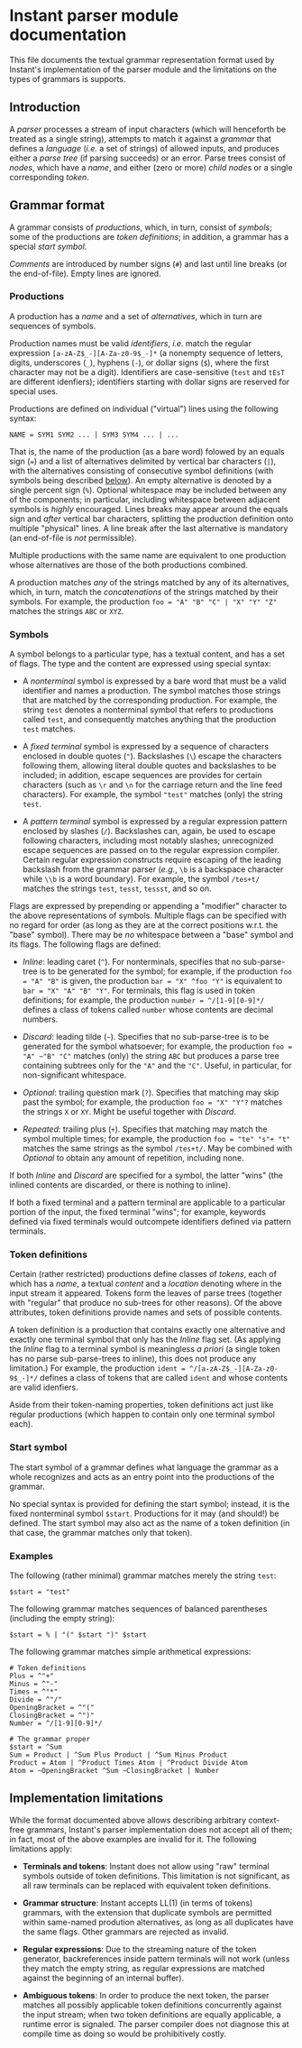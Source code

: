 # Instant parser module documentation

This file documents the textual grammar representation format used by
Instant's implementation of the parser module and the limitations on the
types of grammars is supports.

## Introduction

A *parser* processes a stream of input characters (which will henceforth be
treated as a single string), attempts to match it against a *grammar* that
defines a *language* (_i.e._ a set of strings) of allowed inputs, and produces
either a *parse tree* (if parsing succeeds) or an error. Parse trees consist
of *nodes*, which have a *name*, and either (zero or more) *child nodes* or a
single corresponding *token*.

## Grammar format

A grammar consists of *productions*, which, in turn, consist of *symbols*;
some of the productions are *token definitions*; in addition, a grammar has a
special *start symbol*.

*Comments* are introduced by number signs (`#`) and last until line breaks (or
the end-of-file). Empty lines are ignored.

### Productions

A production has a *name* and a set of *alternatives*, which in turn are
sequences of symbols.

Production names must be valid *identifiers*, _i.e._ match the regular
expression `[a-zA-Z$_-][A-Za-z0-9$_-]*` (a nonempty sequence of letters,
digits, underscores (`_`), hyphens (`-`), or dollar signs (`$`), where the
first character may not be a digit). Identifiers are case-sensitive (`test`
and `tEsT` are different idenfiers); identifiers starting with dollar signs
are reserved for special uses.

Productions are defined on individual ("virtual") lines using the following
syntax:

    NAME = SYM1 SYM2 ... | SYM3 SYM4 ... | ...

That is, the name of the production (as a bare word) folowed by an equals sign
(`=`) and a list of alternatives delimited by vertical bar characters (`|`),
with the alternatives consisting of consecutive symbol definitions (with
symbols being described [below](#symbols)). An empty alternative is denoted by
a single percent sign (`%`). Optional whitespace may be included between any
of the components; in particular, including whitespace between adjacent
symbols is *highly* encouraged. Lines breaks may appear around the equals sign
and *after* vertical bar characters, splitting the production definition onto
multiple "physical" lines. A line break after the last alternative is
mandatory (an end-of-file is *not* permissible).

Multiple productions with the same name are equivalent to one production whose
alternatives are those of the both productions combined.

A production matches *any* of the strings matched by any of its alternatives,
which, in turn, match the *concatenations* of the strings matched by their
symbols. For example, the production `foo = "A" "B" "C" | "X" "Y" "Z"` matches
the strings `ABC` or `XYZ`.

### Symbols

A symbol belongs to a particular type, has a textual content, and has a set of
flags. The type and the content are expressed using special syntax:

- A *nonterminal* symbol is expressed by a bare word that must be a valid
  identifier and names a production. The symbol matches those strings that are
  matched by the corresponding production. For example, the string `test`
  denotes a nonterminal symbol that refers to productions called `test`, and
  consequently matches anything that the production `test` matches.

- A *fixed terminal* symbol is expressed by a sequence of characters enclosed
  in double quotes (`"`). Backslashes (`\`) escape the characters following
  them, allowing literal double quotes and backslashes to be included; in
  addition, escape sequences are provides for certain characters (such as `\r`
  and `\n` for the carriage return and the line feed characters). For example,
  the symbol `"test"` matches (only) the string `test`.

- A *pattern terminal* symbol is expressed by a regular expression pattern
  enclosed by slashes (`/`). Backslashes can, again, be used to escape
  following characters, including most notably slashes; unrecognized escape
  sequences are passed on to the regular expression compiler. Certain regular
  expression constructs require escaping of the leading backslash from the
  grammar parser (_e.g._, `\b` is a backspace character while `\\b` is a word
  boundary). For example, the symbol `/tes+t/` matches the strings `test`,
  `tesst`, `tessst`, and so on.

Flags are expressed by prepending or appending a "modifier" character to the
above representations of symbols. Multiple flags can be specified with no
regard for order (as long as they are at the correct positions w.r.t. the
"base" symbol). There may be *no* whitespace between a "base" symbol and its
flags. The following flags are defined:

- *Inline*: leading caret (`^`). For nonterminals, specifies that no
  sub-parse-tree is to be generated for the symbol; for example, if the
  production `foo = "A" "B"` is given, the production `bar = "X" ^foo "Y"`
  is equivalent to `bar = "X" "A" "B" "Y"`. For terminals, this flag is used
  in token definitions; for example, the production `number = ^/[1-9][0-9]*/`
  defines a class of tokens called `number` whose contents are decimal
  numbers.

- *Discard*: leading tilde (`~`). Specifies that no sub-parse-tree is to be
  generated for the symbol whatsoever; for example, the production
  `foo = "A" ~"B" "C"` matches (only) the string `ABC` but produces a parse
  tree containing subtrees only for the `"A"` and the `"C"`. Useful, in
  particular, for non-significant whitespace.

- *Optional*: trailing question mark (`?`). Specifies that matching may skip
  past the symbol; for example, the production `foo = "X" "Y"?` matches the
  strings `X` or `XY`. Might be useful together with *Discard*.

- *Repeated*: trailing plus (`+`). Specifies that matching may match the
  symbol multiple times; for example, the production `foo = "te" "s"+ "t"`
  matches the same strings as the symbol `/tes+t/`. May be combined with
  *Optional* to obtain any amount of repetition, including none.

If both *Inline* and *Discard* are specified for a symbol, the latter "wins"
(the inlined contents are discarded, or there is nothing to inline).

If both a fixed terminal and a pattern terminal are applicable to a particular
portion of the input, the fixed terminal "wins"; for example, keywords defined
via fixed terminals would outcompete identifiers defined via pattern
terminals.

### Token definitions

Certain (rather restricted) productions define classes of *tokens*, each of
which has a *name*, a textual *content* and a *location* denoting where in the
input stream it appeared. Tokens form the leaves of parse trees (together with
"regular" that produce no sub-trees for other reasons). Of the above
attributes, token definitions provide names and sets of possible contents.

A token definition is a production that contains exactly one alternative and
exactly one terminal symbol that only has the *Inline* flag set. (As applying
the *Inline* flag to a terminal symbol is meaningless _a priori_ (a single
token has no parse sub-parse-trees to inline), this does not produce any
limitation.) For example, the production
`ident = ^/[a-zA-Z$_-][A-Za-z0-9$_-]*/` defines a class of tokens that are
called `ident` and whose contents are valid idenfiers.

Aside from their token-naming properties, token definitions act just like
regular productions (which happen to contain only one terminal symbol each).

### Start symbol

The start symbol of a grammar defines what language the grammar as a whole
recognizes and acts as an entry point into the productions of the grammar.

No special syntax is provided for defining the start symbol; instead, it is
the fixed nonterminal symbol `$start`. Productions for it may (and should!) be
defined. The start symbol may also act as the name of a token definition (in
that case, the grammar matches only that token).

### Examples

The following (rather minimal) grammar matches merely the string `test`:

    $start = "test"

The following grammar matches sequences of balanced parentheses (including the
empty string):

    $start = % | "(" $start ")" $start

The following grammar matches simple arithmetical expressions:

    # Token definitions
    Plus = ^"+"
    Minus = ^"-"
    Times = ^"*"
    Divide = ^"/"
    OpeningBracket = ^"("
    ClosingBracket = ^")"
    Number = ^/[1-9][0-9]*/

    # The grammar proper
    $start = ^Sum
    Sum = Product | ^Sum Plus Product | ^Sum Minus Product
    Product = Atom | ^Product Times Atom | ^Product Divide Atom
    Atom = ~OpeningBracket ^Sum ~ClosingBracket | Number

## Implementation limitations

While the format documented above allows describing arbitrary context-free
grammars, Instant's parser implementation does not accept all of them; in
fact, most of the above examples are invalid for it. The following limitations
apply:

- **Terminals and tokens**: Instant does not allow using "raw" terminal
  symbols outside of token definitions. This limitation is not significant,
  as all raw terminals can be replaced with equivalent token definitions.

- **Grammar structure**: Instant accepts LL(1) (in terms of tokens) grammars,
  with the extension that duplicate symbols are permitted within same-named
  prodution alternatives, as long as all duplicates have the same flags. Other
  grammars are rejected as invalid.

- **Regular expressions**: Due to the streaming nature of the token generator,
  backreferences inside pattern terminals will not work (unless they match the
  empty string, as regular expressions are matched against the beginning of an
  internal buffer).

- **Ambiguous tokens**: In order to produce the next token, the parser matches
  all possibly applicable token definitions concurrently against the input
  stream; when two token definitions are equally applicable, a runtime error
  is signaled. The parser compiler does not diagnose this at compile time as
  doing so would be prohibitively costly.
